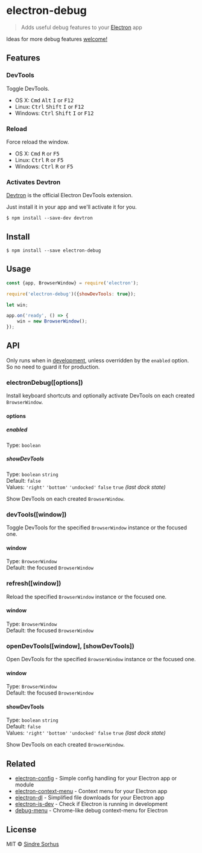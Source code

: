 # electron-debug

> Adds useful debug features to your [Electron](http://electron.atom.io) app

Ideas for more debug features [welcome!](https://github.com/sindresorhus/electron-debug/issues/new)


## Features

### DevTools

Toggle DevTools.

- OS X: <kbd>Cmd</kbd> <kbd>Alt</kbd> <kbd>I</kbd> or <kbd>F12</kbd>
- Linux: <kbd>Ctrl</kbd> <kbd>Shift</kbd> <kbd>I</kbd> or <kbd>F12</kbd>
- Windows: <kbd>Ctrl</kbd> <kbd>Shift</kbd> <kbd>I</kbd> or <kbd>F12</kbd>

### Reload

Force reload the window.

- OS X: <kbd>Cmd</kbd> <kbd>R</kbd> or <kbd>F5</kbd>
- Linux: <kbd>Ctrl</kbd> <kbd>R</kbd> or <kbd>F5</kbd>
- Windows: <kbd>Ctrl</kbd> <kbd>R</kbd> or <kbd>F5</kbd>

### Activates Devtron

[Devtron](http://electron.atom.io/devtron/) is the official Electron DevTools extension.

Just install it in your app and we'll activate it for you.

```
$ npm install --save-dev devtron
```


## Install

```
$ npm install --save electron-debug
```


## Usage

```js
const {app, BrowserWindow} = require('electron');

require('electron-debug')({showDevTools: true});

let win;

app.on('ready', () => {
	win = new BrowserWindow();
});
```


## API

Only runs when in [development](https://github.com/sindresorhus/electron-is-dev), unless overridden by the `enabled` option. So no need to guard it for production.

### electronDebug([options])

Install keyboard shortcuts and optionally activate DevTools on each created `BrowserWindow`.

#### options

##### enabled

Type: `boolean`<br>

##### showDevTools

Type: `boolean` `string`<br>
Default: `false`<br>
Values: `'right'` `'bottom'` `'undocked'` `false` `true` *(last dock state)*

Show DevTools on each created `BrowserWindow`.

### devTools([window])

Toggle DevTools for the specified `BrowserWindow` instance or the focused one.

#### window

Type: `BrowserWindow`<br>
Default: the focused `BrowserWindow`

### refresh([window])

Reload the specified `BrowserWindow` instance or the focused one.

#### window

Type: `BrowserWindow`<br>
Default: the focused `BrowserWindow`

### openDevTools([window], [showDevTools])

Open DevTools for the specified `BrowserWindow` instance or the focused one.

#### window

Type: `BrowserWindow`<br>
Default: the focused `BrowserWindow`

#### showDevTools

Type: `boolean` `string`<br>
Default: `false`<br>
Values: `'right'` `'bottom'` `'undocked'` `false` `true` *(last dock state)*

Show DevTools on each created `BrowserWindow`.


## Related

- [electron-config](https://github.com/sindresorhus/electron-config) - Simple config handling for your Electron app or module
- [electron-context-menu](https://github.com/sindresorhus/electron-context-menu) - Context menu for your Electron app
- [electron-dl](https://github.com/sindresorhus/electron-dl) - Simplified file downloads for your Electron app
- [electron-is-dev](https://github.com/sindresorhus/electron-is-dev) - Check if Electron is running in development
- [debug-menu](https://github.com/parro-it/debug-menu) - Chrome-like debug context-menu for Electron


## License

MIT © [Sindre Sorhus](https://sindresorhus.com)

